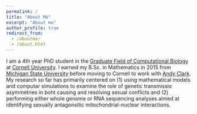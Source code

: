 ```yaml
---
permalink: /
title: "About Me"
excerpt: "About me"
author_profile: true
redirect_from: 
  - /aboutme/
  - /about.html
---
```


I am a 4th year PhD student in the [Graduate Field of Computational Biology](https://cb.cornell.edu/) at [Cornell University](https://www.cornell.edu/). I earned my B.Sc. in Mathematics in 2015 from [Michigan State University](https://msu.edu/) before moving to Cornell to work with [Andy Clark](https://blogs.cornell.edu/clarklabblog/). My research so far has primarily centered on (1) using mathematical models and computar simulations to examine the role of genetic transmissio asymmetries in boht causing and resolving sexual conflicts and (2) performing either whole genome or RNA sequencing analyses aimed at identifying sexually antagonsitic mitochondrial-nuclear interactions.


